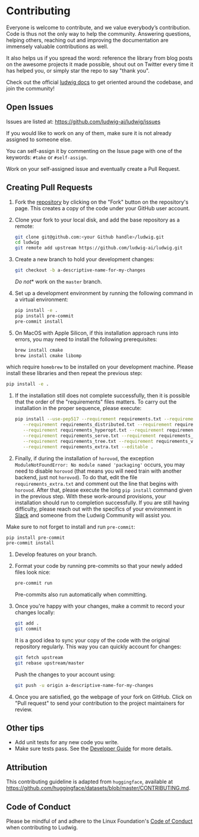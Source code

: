 # Contributing

Everyone is welcome to contribute, and we value everybody’s contribution. Code is thus not the only
way to help the community. Answering questions, helping others, reaching out and improving the
documentation are immensely valuable contributions as well.

It also helps us if you spread the word: reference the library from blog posts on the awesome
projects it made possible, shout out on Twitter every time it has helped you, or simply star the
repo to say "thank you".

Check out the official [ludwig docs](https://ludwig-ai.github.io/ludwig-docs/) to get oriented
around the codebase, and join the community!

## Open Issues

Issues are listed at: <https://github.com/ludwig-ai/ludwig/issues>

If you would like to work on any of them, make sure it is not already assigned to someone else.

You can self-assign it by commenting on the Issue page with one of the keywords: `#take` or
`#self-assign`.

Work on your self-assigned issue and eventually create a Pull Request.

## Creating Pull Requests

1. Fork the [repository](https://github.com/ludwig-ai/ludwig) by clicking on the "Fork" button on
   the repository's page. This creates a copy of the code under your GitHub user account.

1. Clone your fork to your local disk, and add the base repository as a remote:

   ```bash
   git clone git@github.com:<your Github handle>/ludwig.git
   cd ludwig
   git remote add upstream https://github.com/ludwig-ai/ludwig.git
   ```

1. Create a new branch to hold your development changes:

   ```bash
   git checkout -b a-descriptive-name-for-my-changes
   ```

   *Do not*\* work on the `master` branch.

1. Set up a development environment by running the following command in a virtual environment:

   ```bash
   pip install -e .
   pip install pre-commit
   pre-commit install
   ```

1. On MacOS with Apple Silicon, if this installation approach runs into errors, you may need to install the following prerequisites:

   ```bash
   brew install cmake
   brew install cmake libomp
   ```

which require `homebrew` to be installed on your development machine.  Please install these libraries and then repeat the previous step:

```bash
pip install -e .
```

1. If the installation still does not complete successfully, then it is possible that the order of the
   "requirements" files matters.  To carry out the installation in the proper sequence, please execute:

   ```bash
   pip install --use-pep517 --requirement requirements.txt --requirement requirements_benchmarking.txt \
      --requirement requirements_distributed.txt --requirement requirements_explain.txt \
      --requirement requirements_hyperopt.txt --requirement requirements_llm.txt \
      --requirement requirements_serve.txt --requirement requirements_test.txt \
      --requirement requirements_tree.txt --requirement requirements_viz.txt \
      --requirement requirements_extra.txt --editable .
   ```

1. Finally, if during the installation of `horovod`, the exception `ModuleNotFoundError: No module named 'packaging'`
   occurs, you may need to disable `horovod` (that means you will need train with another backend, just not `horovod`).
   To do that, edit the file `requirements_extra.txt` and comment out the line that begins with `horovod`.  After that,
   please execute the long `pip install` command given in the previous step.  With these work-around provisions, your
   installation should run to completion successfully.  If you are still having difficulty, please reach out with the
   specifics of your environment in [Slack](https://join.slack.com/t/ludwig-ai/shared_invite/zt-mrxo87w6-DlX5~73T2B4v_g6jj0pJcQ)
   and someone from the Ludwig Community will assist you.

Make sure to not forget to install and run `pre-commit`:

```bash
pip install pre-commit
pre-commit install
```

1. Develop features on your branch.

1. Format your code by running pre-commits so that your newly added files look nice:

   ```bash
   pre-commit run
   ```

   Pre-commits also run automatically when committing.

1. Once you're happy with your changes, make a commit to record your changes locally:

   ```bash
   git add .
   git commit
   ```

   It is a good idea to sync your copy of the code with the original repository regularly. This
   way you can quickly account for changes:

   ```bash
   git fetch upstream
   git rebase upstream/master
   ```

   Push the changes to your account using:

   ```bash
   git push -u origin a-descriptive-name-for-my-changes
   ```

1. Once you are satisfied, go the webpage of your fork on GitHub. Click on "Pull request" to send
   your contribution to the project maintainers for review.

## Other tips

- Add unit tests for any new code you write.
- Make sure tests pass. See the [Developer Guide](https://ludwig-ai.github.io/ludwig-docs/latest/developer_guide/style_guidelines_and_tests/) for more details.

## Attribution

This contributing guideline is adapted from `huggingface`, available at <https://github.com/huggingface/datasets/blob/master/CONTRIBUTING.md>.

## Code of Conduct

Please be mindful of and adhere to the Linux Foundation's
[Code of Conduct](https://lfprojects.org/policies/code-of-conduct) when contributing to Ludwig.
